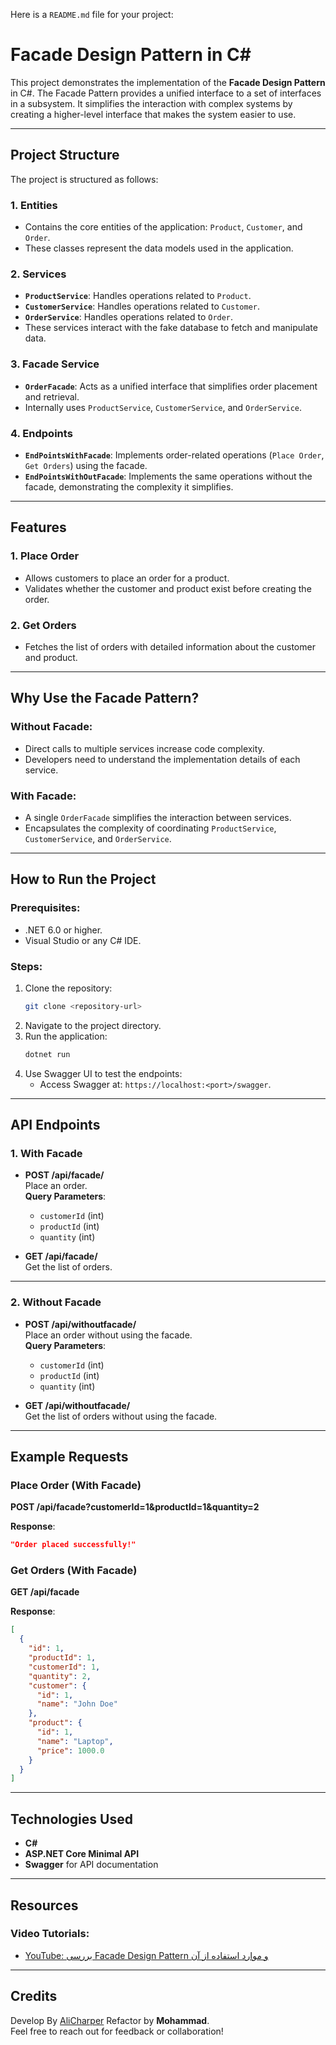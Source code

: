 Here is a `README.md` file for your project:
# Facade Design Pattern in C#

This project demonstrates the implementation of the **Facade Design Pattern** in C#. The Facade Pattern provides a unified interface to a set of interfaces in a subsystem. It simplifies the interaction with complex systems by creating a higher-level interface that makes the system easier to use.

---

## Project Structure

The project is structured as follows:

### 1. **Entities**
   - Contains the core entities of the application: `Product`, `Customer`, and `Order`.
   - These classes represent the data models used in the application.

### 2. **Services**
   - **`ProductService`**: Handles operations related to `Product`.
   - **`CustomerService`**: Handles operations related to `Customer`.
   - **`OrderService`**: Handles operations related to `Order`.
   - These services interact with the fake database to fetch and manipulate data.

### 3. **Facade Service**
   - **`OrderFacade`**: Acts as a unified interface that simplifies order placement and retrieval. 
   - Internally uses `ProductService`, `CustomerService`, and `OrderService`.

### 4. **Endpoints**
   - **`EndPointsWithFacade`**: Implements order-related operations (`Place Order`, `Get Orders`) using the facade.
   - **`EndPointsWithOutFacade`**: Implements the same operations without the facade, demonstrating the complexity it simplifies.

---

## Features

### 1. Place Order
   - Allows customers to place an order for a product.
   - Validates whether the customer and product exist before creating the order.

### 2. Get Orders
   - Fetches the list of orders with detailed information about the customer and product.

---

## Why Use the Facade Pattern?

### Without Facade:
- Direct calls to multiple services increase code complexity.
- Developers need to understand the implementation details of each service.

### With Facade:
- A single `OrderFacade` simplifies the interaction between services.
- Encapsulates the complexity of coordinating `ProductService`, `CustomerService`, and `OrderService`.

---

## How to Run the Project

### Prerequisites:
- .NET 6.0 or higher.
- Visual Studio or any C# IDE.

### Steps:
1. Clone the repository:
   ```bash
   git clone <repository-url>

2. Navigate to the project directory.
3. Run the application:
   ```bash
   dotnet run
   ```
4. Use Swagger UI to test the endpoints:
   - Access Swagger at: `https://localhost:<port>/swagger`.

---

## API Endpoints

### 1. **With Facade**

- **POST /api/facade/**  
  Place an order.  
  **Query Parameters**:  
  - `customerId` (int)  
  - `productId` (int)  
  - `quantity` (int)  

- **GET /api/facade/**  
  Get the list of orders.

---

### 2. **Without Facade**

- **POST /api/withoutfacade/**  
  Place an order without using the facade.  
  **Query Parameters**:  
  - `customerId` (int)  
  - `productId` (int)  
  - `quantity` (int)  

- **GET /api/withoutfacade/**  
  Get the list of orders without using the facade.

---

## Example Requests

### Place Order (With Facade)
**POST /api/facade?customerId=1&productId=1&quantity=2**

**Response**:
```json
"Order placed successfully!"
```

### Get Orders (With Facade)
**GET /api/facade**

**Response**:
```json
[
  {
    "id": 1,
    "productId": 1,
    "customerId": 1,
    "quantity": 2,
    "customer": {
      "id": 1,
      "name": "John Doe"
    },
    "product": {
      "id": 1,
      "name": "Laptop",
      "price": 1000.0
    }
  }
]
```

---

## Technologies Used

- **C#**
- **ASP.NET Core Minimal API**
- **Swagger** for API documentation

---

## Resources

### Video Tutorials:
- [YouTube: بررسی Facade Design Pattern و موارد استفاده از آن](https://youtu.be/M8yx6_1BhF0?si=msTaW_hHeFR2bjfs)

---

## Credits
Develop By [AliCharper](https://github.com/AliCharper)
Refactor by **Mohammad**.  
Feel free to reach out for feedback or collaboration!
```
